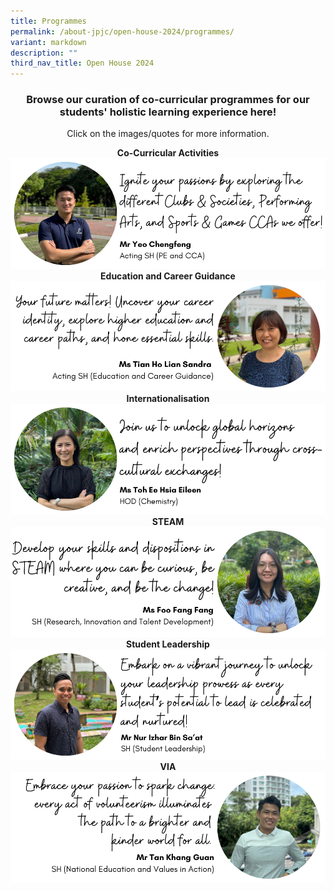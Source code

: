 ```yaml
---
title: Programmes
permalink: /about-jpjc/open-house-2024/programmes/
variant: markdown
description: ""
third_nav_title: Open House 2024
---
```

<center><h3>Browse our curation of co-curricular programmes for our students' holistic learning experience here!</h3></center>
<p></p><center>Click on the images/quotes for more information.</center><p></p>

<div class="row">
<div class="column">
<center><strong>Co-Curricular Activities</strong></center>
<a href="https://www.jpjc.moe.edu.sg/jpjc-experience/co-curriculum/talent-n-leadership-development-programme/co-curricular-activities/"><img src="/images/Open%20house%202024/Programmes/1_CCA.png"></a></div>
<div class="column">
<center><strong>Education and Career Guidance</strong></center>
<a href="https://jpjc.moe.edu.sg/jpjc-experience/co-curriculum/cce/further-ecg/"><img src="/images/Open%20house%202024/Programmes/2_ECG.png"></a></div></div>

<div class="row">
<div class="column">
<center><strong>Internationalisation</strong></center>	
<a href="https://jpjc.moe.edu.sg/jpjc-experience/co-curriculum/cce/further-ecg/"><img src="/images/Open%20house%202024/Programmes/3_Internationalisation.png"></a></div>
<div class="column">
<center><strong>STEAM</strong></center>	<img src="/images/Open%20house%202024/Programmes/4_STEAM.png"></div></div>
	
<div class="row">
<div class="column">
<center><strong>Student Leadership</strong></center>
<a href="https://www.jpjc.moe.edu.sg/jpjc-experience/co-curriculum/talent-and-leadership-development-programme/student-leadership/"><img src="/images/Open%20house%202024/Programmes/5_Student_Leadership.png"></a></div>
<div class="column">
<center><strong>VIA</strong></center>
<a href="https://www.jpjc.moe.edu.sg/jpjc-experience/co-curriculum/cce/via/"><img src="/images/Open%20house%202024/Programmes/6_VIA.png"></a></div></div>